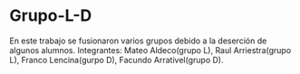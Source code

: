 # Grupo-L-D

 En este trabajo se fusionaron varios grupos debido a la deserción de algunos alumnos.
 Integrantes:
 Mateo Aldeco(grupo L),
 Raul Arriestra(grupo L),
 Franco Lencina(gurpo D),
 Facundo Arrativel(grupo D).
